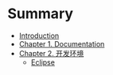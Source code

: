 # Summary

* [Introduction](README.md)
* [Chapter 1. Documentation](chapter1-documentation.md)
* [Chapter 2. 开发环境](chapter-2-dev-environment.md)
  * [Eclipse](chapter-2-dev-environment/eclipse.md)

